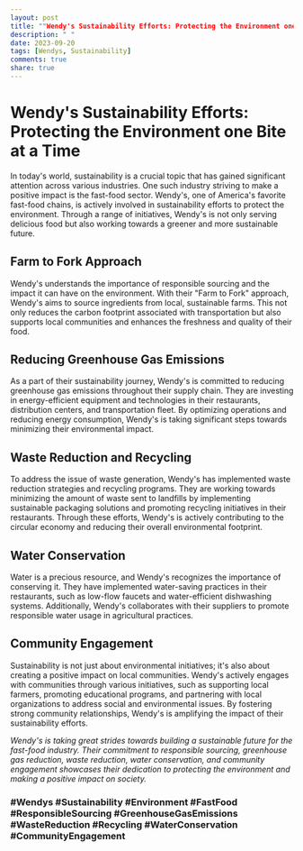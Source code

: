 ```yaml
---
layout: post
title: ""Wendy's Sustainability Efforts: Protecting the Environment one Bite at a Time""
description: " "
date: 2023-09-20
tags: [Wendys, Sustainability]
comments: true
share: true
---
```


# Wendy's Sustainability Efforts: Protecting the Environment one Bite at a Time

In today's world, sustainability is a crucial topic that has gained significant attention across various industries. One such industry striving to make a positive impact is the fast-food sector. Wendy's, one of America's favorite fast-food chains, is actively involved in sustainability efforts to protect the environment. Through a range of initiatives, Wendy's is not only serving delicious food but also working towards a greener and more sustainable future.

## Farm to Fork Approach

Wendy's understands the importance of responsible sourcing and the impact it can have on the environment. With their "Farm to Fork" approach, Wendy's aims to source ingredients from local, sustainable farms. This not only reduces the carbon footprint associated with transportation but also supports local communities and enhances the freshness and quality of their food.

## Reducing Greenhouse Gas Emissions

As a part of their sustainability journey, Wendy's is committed to reducing greenhouse gas emissions throughout their supply chain. They are investing in energy-efficient equipment and technologies in their restaurants, distribution centers, and transportation fleet. By optimizing operations and reducing energy consumption, Wendy's is taking significant steps towards minimizing their environmental impact.

## Waste Reduction and Recycling

To address the issue of waste generation, Wendy's has implemented waste reduction strategies and recycling programs. They are working towards minimizing the amount of waste sent to landfills by implementing sustainable packaging solutions and promoting recycling initiatives in their restaurants. Through these efforts, Wendy's is actively contributing to the circular economy and reducing their overall environmental footprint.

## Water Conservation

Water is a precious resource, and Wendy's recognizes the importance of conserving it. They have implemented water-saving practices in their restaurants, such as low-flow faucets and water-efficient dishwashing systems. Additionally, Wendy's collaborates with their suppliers to promote responsible water usage in agricultural practices.

## Community Engagement

Sustainability is not just about environmental initiatives; it's also about creating a positive impact on local communities. Wendy's actively engages with communities through various initiatives, such as supporting local farmers, promoting educational programs, and partnering with local organizations to address social and environmental issues. By fostering strong community relationships, Wendy's is amplifying the impact of their sustainability efforts.

*Wendy's is taking great strides towards building a sustainable future for the fast-food industry. Their commitment to responsible sourcing, greenhouse gas reduction, waste reduction, water conservation, and community engagement showcases their dedication to protecting the environment and making a positive impact on society.*

### #Wendys #Sustainability #Environment #FastFood #ResponsibleSourcing #GreenhouseGasEmissions #WasteReduction #Recycling #WaterConservation #CommunityEngagement